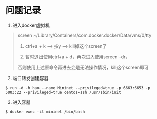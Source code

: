 # 问题记录

1. 进入docker虚拟机

> screen ~/Library/Containers/com.docker.docker/Data/vms/0/tty
>
> 1. ctrl+a + k --> 按y --> kill掉这个screen了
>
> 2. 暂时退出使用ctrl+a + d，再次进入使用screen -dr，
>
> 否则使用上述原命令再进去会是无法操作情况，kill这个screen即可

2. 端口转发创建容器

```shell
$ run -d -h hao --name Mininet --privileged=true -p 6663:6653 -p 5003:22 --privileged=true centos-ssh /usr/sbin/init
```

3. 进入容器

```shell
$ docker exec -it mininet /bin/bash
```

